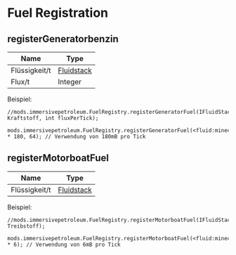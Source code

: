 # Fuel Registration

## registerGeneratorbenzin

| Name          | Type                                        |
| ------------- | ------------------------------------------- |
| Flüssigkeit/t | [Fluidstack](/Vanilla/Liquids/IFluidStack/) |
| Flux/t        | Integer                                     |

Beispiel:
```ZenScript
//mods.immersivepetroleum.FuelRegistry.registerGeneratorFuel(IFluidStack Kraftstoff, int fluxPerTick);

mods.immersivepetroleum.FuelRegistry.registerGeneratorFuel(<fluid:minecraft:water> * 180, 64); // Verwendung von 180mB pro Tick
```

## registerMotorboatFuel

| Name          | Type                                        |
| ------------- | ------------------------------------------- |
| Flüssigkeit/t | [Fluidstack](/Vanilla/Liquids/IFluidStack/) |

Beispiel:
```ZenScript
//mods.immersivepetroleum.FuelRegistry.registerMotorboatFuel(IFluidStack Treibstoff);

mods.immersivepetroleum.FuelRegistry.registerMotorboatFuel(<fluid:minecraft:water> * 6); // Verwendung von 6mB pro Tick
```
